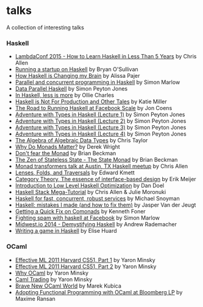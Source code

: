 # talks
A collection of interesting talks


### Haskell
- [LambdaConf 2015 - How to Learn Haskell in Less Than 5 Years](https://www.youtube.com/watch?v=Bg9ccYzMbxc) by Chris Allen
- [Running a startup on Haskell](https://www.youtube.com/watch?v=ZR3Jirqk6W8) by Bryan O'Sullivan
- [How Haskell is Changing my Brain](https://vimeo.com/96639840) by Alissa Pajer
- [Parallel and concurrent programming in Haskell](https://www.youtube.com/watch?v=lqG3mURwUxo) by Simon Marlow
- [Data Parallel Haskell](https://www.youtube.com/watch?v=NWSZ4c9yqW8) by Simon Peyton Jones
- [In Haskell, less is more](https://www.youtube.com/watch?v=NHRIV7UNiPU) by Ollie Charles
- [Haskell is Not For Production and Other Tales](https://www.youtube.com/watch?v=mlTO510zO78) by Katie Miller
- [The Road to Running Haskell at Facebook Scale](https://www.youtube.com/watch?v=sl2zo7tzrO8) by Jon Coens
- [Adventure with Types in Haskell (Lecture 1)](https://www.youtube.com/watch?v=6COvD8oynmI) by Simon Peyton Jones
- [Adventure with Types in Haskell (Lecture 2)](https://www.youtube.com/watch?v=brE_dyedGm0) by Simon Peyton Jones
- [Adventure with Types in Haskell (Lecture 3)](https://www.youtube.com/watch?v=2IZQx7WNOMs) by Simon Peyton Jones
- [Adventure with Types in Haskell (Lecture 4)](https://www.youtube.com/watch?v=XtogTwzcGcM) by Simon Peyton Jones
- [The Algebra of Algebraic Data Types](https://www.youtube.com/watch?v=YScIPA8RbVE) by Chris Taylor
- [Why Do Monads Matter?](https://www.youtube.com/watch?v=3q8xYFDYLeI) by Derek Wright
- [Don't fear the Monad](https://www.youtube.com/watch?v=ZhuHCtR3xq8) by Brian Beckman
- [The Zen of Stateless State - The State Monad](https://www.youtube.com/watch?v=XxzzJiXHOJs) by Brian Beckman
- [Monad transformers talk at Austin, TX Haskell meetup](https://www.youtube.com/watch?v=Go-RR_2I9CU) by Chris Allen
- [Lenses, Folds, and Traversals](https://www.youtube.com/watch?v=cefnmjtAolY) by Edward Kmett
- [Category Theory, The essence of interface-based design](https://www.youtube.com/watch?v=JMP6gI5mLHc) by Erik Meijer
- [Introduction to Low Level Haskell Optimization](https://www.youtube.com/watch?v=McFNkLPTOSY) by Dan Doel
- [Haskell Stack Mega-Tutorial](https://www.youtube.com/watch?v=sRonIB8ZStw) by Chris Allen & Julie Moronuki
- [Haskell for fast, concurrent, robust services](https://www.youtube.com/watch?v=6bkWvfI7QDQ) by Michael Snoyman
- [Haskell: mistakes I made (and how to fix them)](https://www.youtube.com/watch?v=S3WGPuqfBLg) by Jasper Van der Jeugt
- [Getting a Quick Fix on Comonads](https://www.youtube.com/watch?v=F7F-BzOB670) by Kenneth Foner
- [Fighting spam with haskell at Facebook](https://www.youtube.com/watch?v=IOEGfnjh92o) by Simon Marlow
- [Midwest.io 2014 - Demystifying Haskell](https://www.youtube.com/watch?v=apBWkBDVlow) by Andrew Rademacher
- [Writing a game in Haskell](https://www.youtube.com/watch?v=1MNTerD8IuI) by Elise Huard


### OCaml
- [Effective ML 2011 Harvard CS51, Part 1](https://www.youtube.com/watch?v=4l16sYRpfL8) by Yaron Minsky
- [Effective ML 2011 Harvard CS51, Part 2](https://www.youtube.com/watch?v=tXtztf3GNTo) by Yaron Minsky
- [Why OCaml](https://www.youtube.com/watch?v=v1CmGbOGb2I) by Yaron Minsky
- [Caml Trading](https://www.youtube.com/watch?v=hKcOkWzj0_s) by Yaron Minsky
- [Brave New OCaml World](https://www.youtube.com/watch?v=6YKB8QxS6Hg) by Marek Kubica
- [Adopting Functional Programming with OCaml at Bloomberg LP](https://www.youtube.com/watch?v=WlNBQru7klM) by Maxime Ransan

